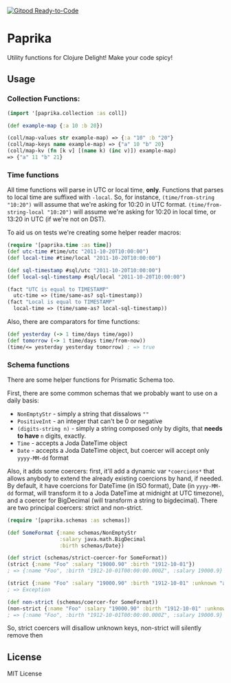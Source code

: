 [![Gitpod Ready-to-Code](https://img.shields.io/badge/Gitpod-Ready--to--Code-blue?logo=gitpod)](https://gitpod.io/#https://github.com/mauricioszabo/paprika) 

# Paprika

Utility functions for Clojure Delight! Make your code spicy!

## Usage

### Collection Functions:

```clojure
(import '[paprika.collection :as coll])

(def example-map {:a 10 :b 20})

(coll/map-values str example-map) => {:a "10" :b "20"}
(coll/map-keys name example-map) => {"a" 10 "b" 20}
(coll/map-kv (fn [k v] [(name k) (inc v)]) example-map)
=> {"a" 11 "b" 21}
```

### Time functions

All time functions will parse in UTC or local time, **only**. Functions that parses to
local time are suffixed with `-local`. So, for instance, `(time/from-string "10:20")` will
assume that we're asking for 10:20 in UTC format. `(time/from-string-local "10:20")` will
assume we're asking for 10:20 in local time, or 13:20 in UTC (if we're not on DST).

To aid us on tests we're creating some helper reader macros:

```clojure
(require '[paprika.time :as time])
(def utc-time #time/utc "2011-10-20T10:00:00")
(def local-time #time/local "2011-10-20T10:00:00")

(def sql-timestamp #sql/utc "2011-10-20T10:00:00")
(def local-sql-timestamp #sql/local "2011-10-20T10:00:00")

(fact "UTC is equal to TIMESTAMP"
  utc-time => (time/same-as? sql-timestamp))
(fact "Local is equal to TIMESTAMP"
  local-time => (time/same-as? local-sql-timestamp))
```

Also, there are comparators for time functions:

```clojure
(def yesterday (-> 1 time/days time/ago))
(def tomorrow (-> 1 time/days time/from-now))
(time/<= yesterday yesterday tomorrow) ; => true
```

### Schema functions

There are some helper functions for Prismatic Schema too.

First, there are some common schemas that we probably want to use on a daily basis:

* `NonEmptyStr` - simply a string that dissalows `""`
* `PositiveInt` - an integer that can't be 0 or negative
* `(digits-string n)` - simply a string composed only by digits, that **needs to have** `n` digits, exactly.
* `Time` - accepts a Joda DateTime object
* `Date` - accepts a Joda DateTime object, but coercer will accept only `yyyy-MM-dd` format

Also, it adds some coercers: first, it'll add a dynamic var `*coercions*` that allows anybody to extend the already existing coercions by hand, if needed. By default, it have coercions for DateTime (in ISO format), Date (in `yyyy-MM-dd` format, will transform it to a Joda DateTime at midnight at UTC timezone), and a coercer for BigDecimal (will transform a string to bigdecimal). There are two principal coercers: strict and non-strict.

```clojure
(require '[paprika.schemas :as schemas])

(def SomeFormat {:name schemas/NonEmptyStr
                 :salary java.math.BigDecimal
                 :birth schemas/Date})

(def strict (schemas/strict-coercer-for SomeFormat))
(strict {:name "Foo" :salary "19000.90" :birth "1912-10-01"})
; => {:name "Foo", :birth "1912-10-01T00:00:00.000Z", :salary 19000.9}

(strict {:name "Foo" :salary "19000.90" :birth "1912-10-01" :unknown "attribute"})
; => Exception

(def non-strict (schemas/coercer-for SomeFormat))
(non-strict {:name "Foo" :salary "19000.90" :birth "1912-10-01" :unknown "attribute"})
; => {:name "Foo", :birth "1912-10-01T00:00:00.000Z", :salary 19000.9}
```

So, strict coercers will disallow unknown keys, non-strict will silently remove then

## License

MIT License
